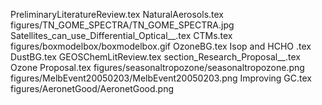 PreliminaryLiteratureReview.tex
NaturalAerosols.tex
figures/TN_GOME_SPECTRA/TN_GOME_SPECTRA.jpg
Satellites_can_use_Differential_Optical__.tex
CTMs.tex
figures/boxmodelbox/boxmodelbox.gif
OzoneBG.tex
Isop and HCHO .tex
DustBG.tex
GEOSChemLitReview.tex
section_Research_Proposal__.tex
Ozone Proposal.tex
figures/seasonaltropozone/seasonaltropozone.png
figures/MelbEvent20050203/MelbEvent20050203.png
Improving GC.tex
figures/AeronetGood/AeronetGood.png
